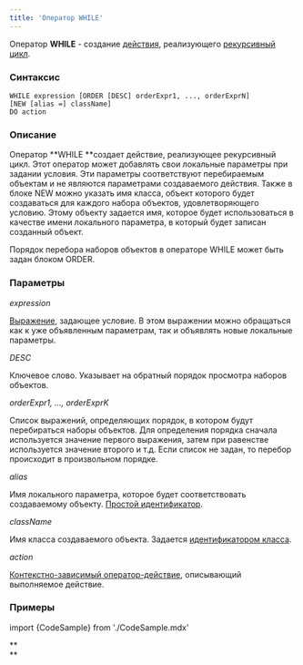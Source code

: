 ```yaml
---
title: 'Оператор WHILE'
---
```


Оператор **WHILE** - создание [действия](Действия.md), реализующего [рекурсивный цикл](Рекурсивный_цикл_WHILE.md).

### Синтаксис

    WHILE expression [ORDER [DESC] orderExpr1, ..., orderExprN]
    [NEW [alias =] className]
    DO action

### Описание

Оператор **WHILE **создает действие, реализующее рекурсивный цикл. Этот оператор может добавлять свои локальные параметры при задании условия. Эти параметры соответствуют перебираемым объектам и не являются параметрами создаваемого действия. Также в блоке NEW можно указать имя класса, объект которого будет создаваться для каждого набора объектов, удовлетворяющего условию. Этому объекту задается имя, которое будет использоваться в качестве имени локального параметра, в который будет записан созданный объект.

Порядок перебора наборов объектов в операторе WHILE может быть задан блоком ORDER.

### Параметры

*expression*

[Выражение](Выражения.md), задающее условие. В этом выражении можно обращаться как к уже объявленным параметрам, так и объявлять новые локальные параметры. 

*DESC*

Ключевое слово. Указывает на обратный порядок просмотра наборов объектов. 

*orderExpr1, ..., orderExprK*

Список выражений, определяющих порядок, в котором будут перебираться наборы объектов. Для определения порядка сначала используется значение первого выражения, затем при равенстве используется значение второго и т.д. Если список не задан, то перебор происходит в произвольном порядке.

*alias*

Имя локального параметра, которое будет соответствовать создаваемому объекту. [Простой идентификатор](Идентификаторы.md#id-broken).

*className*

Имя класса создаваемого объекта. Задается [идентификатором класса](Идентификаторы.md#classid-broken).

*action*

[Контекстно-зависимый оператор-действие](Операторы-действия.md#контекстно-зависимые-операторы), описывающий выполняемое действие.

### Примеры


import {CodeSample} from './CodeSample.mdx'

<CodeSample url="https://documentation.lsfusion.org/sample?file=ActionSample&block=while"/>

**  
**
